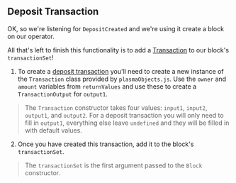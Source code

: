 ## Deposit Transaction

OK, so we're listening for `DepositCreated` and we're using it create a block on our operator. 

All that's left to finish this functionality is to add a [Transaction](?tab=details&scroll=Transaction) to our block's `transactionSet`! 

1. To create a [deposit transaction](?tab=details&scroll=Deposit%20Transaction) you'll need to create a new instance of the `Transaction` class provided by `plasmaObjects.js`. Use the `owner` and `amount` variables from `returnValues` and use these to create a `TransactionOutput` for `output1`.

> The `Transaction` constructor takes four values: `input1`, `input2`, `output1`, and `output2`. For a deposit transaction you will only need to fill in `output1`, everything else leave `undefined` and they will be filled in with default values. 

2. Once you have created this transaction, add it to the block's `transactionSet`.

> The `transactionSet` is the first argument passed to the `Block` constructor. 